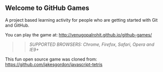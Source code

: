 ## Welcome to GitHub Games

A project based learning activity for people who are getting started with Git and GitHub.

You can play the game at: http://venugopalrohit.github.io/github-games/

>> _*SUPPORTED BROWSERS*: Chrome, Firefox, Safari, Opera and IE9+_

This fun open source game was cloned from: https://github.com/jakesgordon/javascript-tetris
